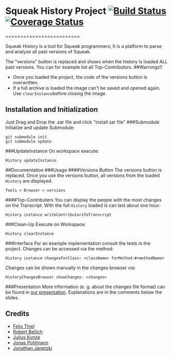 # Squeak History Project  [![Build Status](https://travis-ci.org/HPI-SWA-Teaching/SWT16-Project-01.svg?branch=master)](https://travis-ci.org/HPI-SWA-Teaching/SWT16-Project-01)[![Coverage Status](https://coveralls.io/repos/github/HPI-SWA-Teaching/SWT16-Project-01/badge.svg?branch=master)](https://coveralls.io/github/HPI-SWA-Teaching/SWT16-Project-01?branch=master)
=========================


Squeak History is a tool for Squeak programmers;
It is a platform to parse and analyze all past versions of Squeak. 

The "versions" button is replaced and shows when the history is loaded ALL past versions.
You can for example list all Top-Contributors.
##Warnings!!
* Once you loaded the project, the code of the versions button is overwritten.
* If a full archive is loaded the image can't be saved and opened again. Use
`clearInstance`before closing the image.

## Installation and Initialization
Just Drag and Drop the .sar file and click "install sar file"
###Submodule
Initialize and update Submodule:
``` shell
git submodule init
git submodule update
```
###UpdateInstance
On workspace execute:
``` smalltalk
History updateInstance.
```

##Documentation
###Usage
####Versions Button
The versions button is replaced. Once you use the versions button, all versions from the loaded `History` are displayed.
```
Tools > Browser > versions
```
####Top-Contributers
You can display the people with the most changes on the Transcript. With the full `History` loaded is can last about one hour:
```smalltalk
History instance writeContributorsToTranscript
```
###Clean-Up
Execute on Workspace:
```smalltalk
History clearInstance
```
###Interface
For an example implementation consult the tests in the project.
Changes can be accessed via the method:
```smalltalk
History instance changesForClass: <className> forMethod:#<methodName>
```
Changes can be shown manually in the changes browser via:
```smalltalk
HistoryChangesBrowser showChanges: <changes>
```

###Presentation
More information (e. g. about the changes file format) can be found in [our presentation](https://docs.google.com/presentation/d/1QWh2Hi8F1zkmSdmuBmypmDYzYWWFsMUxKecAOb7HFPo/edit?usp=sharing). Explanations are in the comments below the slides.


## Credits
*  [Felix Thiel](https://github.com/iLoach)
*  [Robert Beilich](https://github.com/RobertBeilich)
*  [Julius Kunze](https://github.com/JuliusKunze)
*  [Jonas Pohlmann](https://github.com/PoJo93)
*  [Jonathan Janetzki](https://github.com/jjanetzki)
